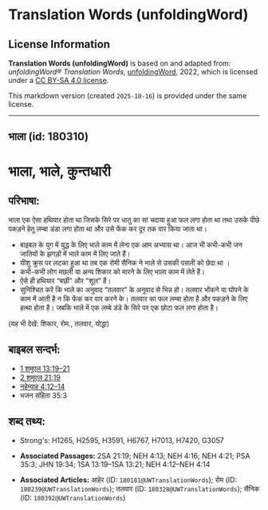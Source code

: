 # Translation Words (unfoldingWord)

## License Information

**Translation Words (unfoldingWord)** is based on and adapted from: _unfoldingWord® Translation Words_, [unfoldingWord](https://unfoldingword.org/utw), 2022, which is licensed under a [CC BY-SA 4.0 license](https://creativecommons.org/licenses/by-sa/4.0/legalcode.en).

This markdown version (created `2025-10-16`) is provided under the same license.



--------------------------------

## भाला (id: 180310)

भाला, भाले, कुन्तधारी
=====================

परिभाषा:
--------

भाला एक ऐसा हथियार होता था जिसके सिरे पर धातु का सां चदाया हुआ फल लगा होता था तथा उसके पीछे पकड़ने हेतु लम्बा डंडा लगा होता था और उसे फेंक कर दूर तक वार किया जाता था।

* बाइबल के युग में युद्ध के लिए भाले काम में लेना एक आम अभ्यास था। आज भी कभी\-कभी जन जातियों के झगड़ों में भाले काम में लिए जाते हैं।
* यीशु क्रूस पर लटका हुआ था तब एक रोमी सैनिक ने भाले से उसकी पसली को छेदा था ।
* कभी\-कभी लोग मछली या अन्य शिकार को मारने के लिए भाला काम में लेते हैं।
* ऐसे ही हथियार “बर्छी” और "शूल” हैं।
* सुनिश्चित करें कि भाले का अनुवाद “तलवार” के अनुवाद से भिन्न हो। तलवार भोंकने या घोंपने के काम में आती है न कि फेंक कर वार करने के। तलवार का फल लम्बा होता है और पकड़ने के लिए हत्था होता है। जबकि भाले में एक लम्बे डंडे के सिरे पर एक छोटा फल लगा होता है।

(यह भी देखें: शिकार, रोम., तलवार, योद्धा)

बाइबल सन्दर्भ:
--------------

* [1 शमूएल 13:19–21](https://ref.ly/1Sam0:0)
* [2 शमूएल 21:19](https://ref.ly/2Sam0:0)
* [नहेम्याह 4:12–14](https://ref.ly/Neh4:12-Neh4:14)
* भजन संहिता 35:3

शब्द तथ्य:
----------

* Strong's: H1265, H2595, H3591, H6767, H7013, H7420, G3057

* **Associated Passages:** 2SA 21:19; NEH 4:13; NEH 4:16; NEH 4:21; PSA 35:3; JHN 19:34; 1SA 13:19–1SA 13:21; NEH 4:12–NEH 4:14
* **Associated Articles:** आहेर (ID: `180181@UWTranslationWords`); रोम (ID: `180239@UWTranslationWords`); तलवार (ID: `180328@UWTranslationWords`); सैनिक (ID: `180392@UWTranslationWords`)

